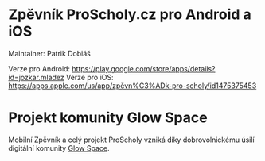 # Zpěvník ProScholy.cz pro Android a iOS

Maintainer: Patrik Dobiáš

Verze pro Android: https://play.google.com/store/apps/details?id=jozkar.mladez
Verze pro iOS: https://apps.apple.com/us/app/zpěvn%C3%ADk-pro-scholy/id1475375453

# Projekt komunity Glow Space
Mobilní Zpěvník a celý projekt ProScholy vzniká díky dobrovolnickému úsilí digitální komunity [Glow Space](https://glowspace.cz).
